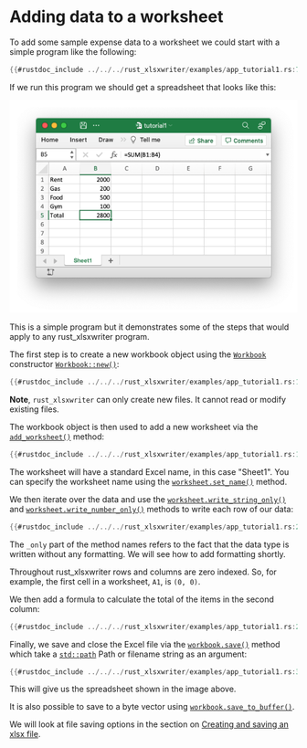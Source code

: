# Adding data to a worksheet

To add some sample expense data to a worksheet we could start with a simple
program like the following:

```rust
{{#rustdoc_include ../../../rust_xlsxwriter/examples/app_tutorial1.rs:7:}}
```

If we run this program we should get a spreadsheet that looks like this:

![Image of first tutorial 1](../images/tutorial1.png)

This is a simple program but it demonstrates some of the steps that would
apply to any rust_xlsxwriter program.

The first step is to create a new workbook object using the
[`Workbook`] constructor [`Workbook::new()`]:

[`Workbook`]: https://docs.rs/rust_xlsxwriter/latest/rust_xlsxwriter/struct.Workbook.html
[`workbook::new()`]: https://docs.rs/rust_xlsxwriter/latest/rust_xlsxwriter/struct.Workbook.html#method.new


```rust
{{#rustdoc_include ../../../rust_xlsxwriter/examples/app_tutorial1.rs:14}}
```

**Note**, `rust_xlsxwriter` can only create new files. It cannot read or modify
existing files.

The workbook object is then used to add a new worksheet via the
[`add_worksheet()`] method:

[`add_worksheet()`]: https://docs.rs/rust_xlsxwriter/latest/rust_xlsxwriter/struct.Workbook.html#method.add_worksheet



```rust
{{#rustdoc_include ../../../rust_xlsxwriter/examples/app_tutorial1.rs:17}}
```
The worksheet will have a standard Excel name, in this case "Sheet1". You can
specify the worksheet name using the [`worksheet.set_name()`] method.

[`worksheet.set_name()`]: https://docs.rs/rust_xlsxwriter/latest/rust_xlsxwriter/struct.Worksheet.html#method.set_name


We then iterate over the data and use the [`worksheet.write_string_only()`] and
[`worksheet.write_number_only()`] methods to write each row of our data:

[`worksheet.write_string_only()`]: https://docs.rs/rust_xlsxwriter/latest/rust_xlsxwriter/struct.Worksheet.html#method.write_string_only
[`worksheet.write_number_only()`]: https://docs.rs/rust_xlsxwriter/latest/rust_xlsxwriter/struct.Worksheet.html#method.write_number_only



```rust
{{#rustdoc_include ../../../rust_xlsxwriter/examples/app_tutorial1.rs:21:25}}
```

The `_only` part of the method names refers to the fact that the data type is
written without any formatting. We will see how to add formatting shortly.

Throughout rust_xlsxwriter rows and columns are zero indexed. So, for example,
the first cell in a worksheet, `A1`, is `(0, 0)`.

We then add a formula to calculate the total of the items in the second column:

```rust
{{#rustdoc_include ../../../rust_xlsxwriter/examples/app_tutorial1.rs:29}}
```

Finally, we save and close the Excel file via the [`workbook.save()`] method
which take a [`std::path`] Path or filename string as an argument:

[`workbook.save()`]: https://docs.rs/rust_xlsxwriter/latest/rust_xlsxwriter/struct.Workbook.html#method.save


```rust
{{#rustdoc_include ../../../rust_xlsxwriter/examples/app_tutorial1.rs:32}}
```

This will give us the spreadsheet shown in the image above.

It is also possible to save to a byte vector using
[`workbook.save_to_buffer()`].

We will look at file saving options in the section on [Creating and saving an xlsx file](../workbook/saving.md).

[`std::path`]: https://doc.rust-lang.org/std/path/struct.Path.html
[`workbook.save_to_buffer()`]: https://docs.rs/rust_xlsxwriter/latest/rust_xlsxwriter/struct.Workbook.html#method.save_to_buffer
